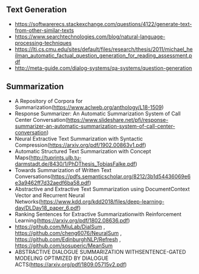 ## Text Generation
   *  https://softwarerecs.stackexchange.com/questions/4122/generate-text-from-other-similar-texts
   *  https://www.searchtechnologies.com/blog/natural-language-processing-techniques
   *  https://lti.cs.cmu.edu/sites/default/files/research/thesis/2011/michael_heilman_automatic_factual_question_generation_for_reading_assessment.pdf
   *  http://meta-guide.com/dialog-systems/qa-systems/question-generation

## Summarization
   *  A Repository of Corpora for Summarization(https://www.aclweb.org/anthology/L18-1509)
   *  Response Summarizer: An Automatic Summarization System of Call Center Conversation(https://www.slideshare.net/pfi/response-summarizer-an-automatic-summarization-system-of-call-center-conversation)
   *  Neural Extractive Text Summarization with Syntactic Compression(https://arxiv.org/pdf/1902.00863v1.pdf)
   *  Automatic Structured Text Summarization with Concept Maps(http://tuprints.ulb.tu-darmstadt.de/8430/1/PhDThesis_TobiasFalke.pdf)
   * Towards Summarization of Written Text Conversations(https://pdfs.semanticscholar.org/8212/3b1d54436069e6e3a9462ff7d32aedf6ba58.pdf)
   * Abstractive and Extractive Text Summarization using DocumentContext Vector and Recurrent Neural Networks(https://www.kdd.org/kdd2018/files/deep-learning-day/DLDay18_paper_6.pdf)
   * Ranking Sentences for Extractive Summarizationwith Reinforcement Learning(https://arxiv.org/pdf/1802.08636.pdf)
   * https://github.com/MiuLab/DialSum , https://github.com/cheng6076/NeuralSum , https://github.com/EdinburghNLP/Refresh , https://github.com/sosuperic/MeanSum
   * ABSTRACTIVE DIALOGUE SUMMARIZATION WITHSENTENCE-GATED MODELING OPTIMIZED BY DIALOGUE ACTS(https://arxiv.org/pdf/1809.05715v2.pdf)
